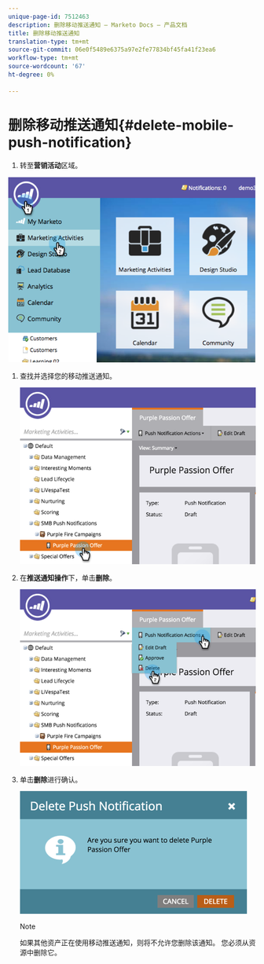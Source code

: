 ```yaml
---
unique-page-id: 7512463
description: 删除移动推送通知 — Marketo Docs — 产品文档
title: 删除移动推送通知
translation-type: tm+mt
source-git-commit: 06e0f5489e6375a97e2fe77834bf45fa41f23ea6
workflow-type: tm+mt
source-wordcount: '67'
ht-degree: 0%

---
```



# 删除移动推送通知{#delete-mobile-push-notification}

1. 转至&#x200B;**营销活动**&#x200B;区域。

![](assets/image2015-4-22-18-3a42-3a36.png)

1. 查找并选择您的移动推送通知。

   ![](assets/image2015-4-22-18-3a43-3a21.png)

1. 在&#x200B;**推送通知操作**&#x200B;下，单击&#x200B;**删除**。

   ![](assets/image2015-4-22-18-3a43-3a38.png)

1. 单击&#x200B;**删除**&#x200B;进行确认。

   ![](assets/image2015-4-22-18-3a43-3a51.png)

   >[!NOTE]
   >
   >如果其他资产正在使用移动推送通知，则将不允许您删除该通知。 您必须从资源中删除它。
